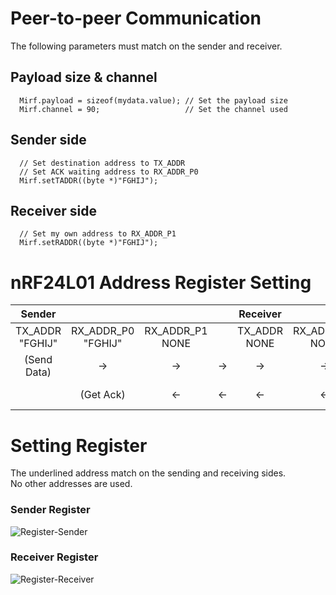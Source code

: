 # Peer-to-peer Communication

The following parameters must match on the sender and receiver.   

## Payload size & channel
```
  Mirf.payload = sizeof(mydata.value); // Set the payload size
  Mirf.channel = 90;                   // Set the channel used
```

## Sender side
```
  // Set destination address to TX_ADDR
  // Set ACK waiting address to RX_ADDR_P0
  Mirf.setTADDR((byte *)"FGHIJ");
```

## Receiver side
```
  // Set my own address to RX_ADDR_P1
  Mirf.setRADDR((byte *)"FGHIJ");

```

# nRF24L01 Address Register Setting
|Sender||||Receiver||||
|:-:|:-:|:-:|:-:|:-:|:-:|:-:|:-:|
|TX_ADDR<br>"FGHIJ"|RX_ADDR_P0<br>"FGHIJ"|RX_ADDR_P1<br>NONE||TX_ADDR<br>NONE|RX_ADDR_P0<br>NONE|RX_ADDR_P1<br>"FGHIJ"||
|(Send Data)|->|->|->|->|->|(Get Data)|Data to Receiver|
||(Get Ack)|<-|<-|<-|<-|(Send Ack)|Ack to Sender|

# Setting Register
The underlined address match on the sending and receiving sides.   
No other addresses are used.   

### Sender Register
![Register-Sender](https://github.com/nopnop2002/Arduino-STM32-nRF24L01/assets/6020549/af162be0-620e-410c-ad0f-32304ebc37fd)

### Receiver Register
![Register-Receiver](https://github.com/nopnop2002/Arduino-STM32-nRF24L01/assets/6020549/a46bfadf-5383-40ef-b7c5-fd9da1e65e57)
